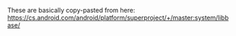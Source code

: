 These are basically copy-pasted from here: https://cs.android.com/android/platform/superproject/+/master:system/libbase/
